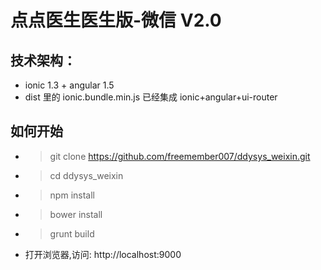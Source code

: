 # 点点医生医生版-微信 V2.0

## 技术架构：
- ionic 1.3 + angular 1.5
- dist 里的 ionic.bundle.min.js 已经集成 ionic+angular+ui-router

## 如何开始
- > git clone https://github.com/freemember007/ddysys_weixin.git
- > cd ddysys_weixin
- > npm install
- > bower install 
- > grunt build
- 打开浏览器,访问: http://localhost:9000
